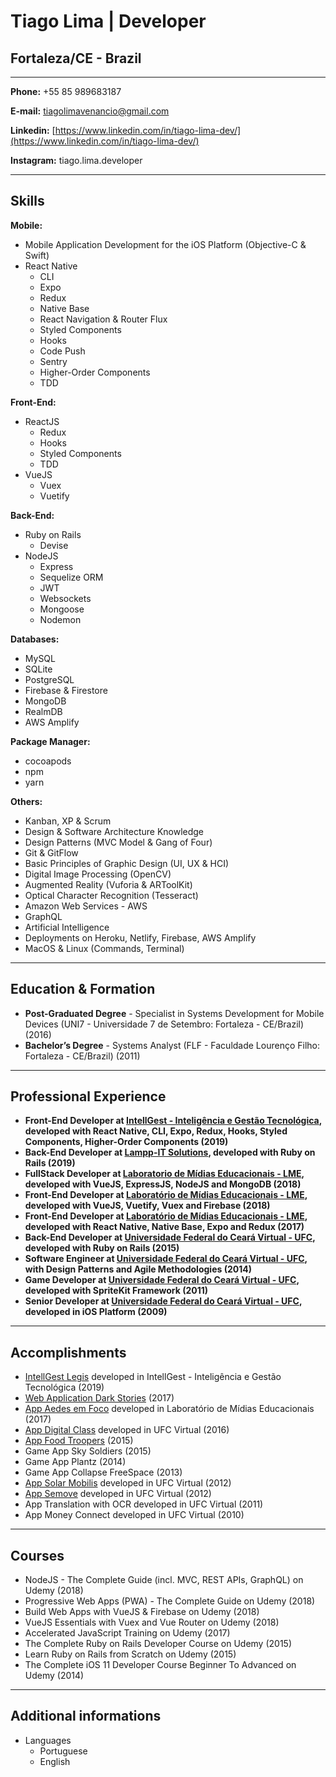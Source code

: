 # Tiago Lima | Developer
## Fortaleza/CE - Brazil

---

**Phone:** +55 85 989683187

**E-mail:** tiagolimavenancio@gmail.com

**Linkedin:** [https://www.linkedin.com/in/tiago-lima-dev/](https://www.linkedin.com/in/tiago-lima-dev/)

**Instagram:** tiago.lima.developer

---

## Skills


**Mobile:**
* Mobile Application Development for the iOS Platform (Objective-C & Swift) 
* React Native 
  - CLI
  - Expo
  - Redux
  - Native Base
  - React Navigation & Router Flux
  - Styled Components
  - Hooks
  - Code Push
  - Sentry
  - Higher-Order Components
  - TDD
  
  
**Front-End:**
* ReactJS
  - Redux
  - Hooks
  - Styled Components
  - TDD
* VueJS
  - Vuex
  - Vuetify


**Back-End:**
* Ruby on Rails
  - Devise 
* NodeJS 
  - Express
  - Sequelize ORM
  - JWT
  - Websockets
  - Mongoose
  - Nodemon
  
  

**Databases:**
* MySQL
* SQLite
* PostgreSQL
* Firebase & Firestore
* MongoDB
* RealmDB
* AWS Amplify


**Package Manager:**
* cocoapods
* npm
* yarn


**Others:**
* Kanban, XP & Scrum
* Design & Software Architecture Knowledge
* Design Patterns (MVC Model & Gang of Four)
* Git & GitFlow
* Basic Principles of Graphic Design (UI, UX & HCI)
* Digital Image Processing (OpenCV)
* Augmented Reality (Vuforia & ARToolKit)
* Optical Character Recognition (Tesseract)
* Amazon Web Services - AWS
* GraphQL
* Artificial Intelligence
* Deployments on Heroku, Netlify, Firebase, AWS Amplify
* MacOS & Linux (Commands, Terminal)


---

## Education & Formation

* **Post-Graduated Degree** - Specialist in Systems Development for Mobile Devices (UNI7 - Universidade 7 de Setembro: Fortaleza - CE/Brazil) (2016)
* **Bachelor’s Degree** - Systems Analyst (FLF - Faculdade Lourenço Filho: Fortaleza - CE/Brazil) (2011)


---


## Professional Experience
* **Front-End Developer at [IntellGest - Inteligência e Gestão Tecnológica](https://www.linkedin.com/company/intellgest/), developed with React Native, CLI, Expo, Redux, Hooks, Styled Components, Higher-Order Components (2019)** 
* **Back-End Developer at [Lampp-IT Solutions](https://www.lampp-it.com.br/), developed with Ruby on Rails (2019)**
* **FullStack Developer at [Laboratorio de Mídias Educacionais - LME](http://lme.ufc.br/), developed with VueJS, ExpressJS, NodeJS and MongoDB (2018)**
* **Front-End Developer at [Laboratório de Mídias Educacionais - LME](http://lme.ufc.br/), developed with VueJS, Vuetify, Vuex and Firebase (2018)**
* **Front-End Developer at [Laboratório de Mídias Educacionais - LME](http://lme.ufc.br/), developed with React Native, Native Base, Expo and Redux (2017)**
* **Back-End Developer at [Universidade Federal do Ceará Virtual - UFC](http://portal.virtual.ufc.br/), developed with Ruby on Rails (2015)**
* **Software Engineer at [Universidade Federal do Ceará Virtual - UFC](http://portal.virtual.ufc.br/), with Design Patterns and Agile Methodologies (2014)**
* **Game Developer at [Universidade Federal do Ceará Virtual - UFC](http://portal.virtual.ufc.br/), developed with SpriteKit Framework (2011)**
* **Senior Developer at [Universidade Federal do Ceará Virtual - UFC](http://portal.virtual.ufc.br/), developed in iOS Platform (2009)**



---



## Accomplishments
* [IntellGest Legis](https://apps.apple.com/us/app/intellgest-legis/id1478737517?ls=1) developed in IntellGest - Inteligência e Gestão Tecnológica (2019)
* [Web Application Dark Stories](http://dark-stories.herokuapp.com/) (2017)
* [App Aedes em Foco](https://itunes.apple.com/br/app/aedes-em-foco-lme/id1146901883?l=en&mt=8) developed in Laboratório de Mídias Educacionais (2017)
* [App Digital Class](https://itunes.apple.com/br/app/digital-class/id1199107757?l=en&mt=8) developed in UFC Virtual (2016)
* [App Food Troopers](http://tribunadoceara.uol.com.br/noticias/tecnologia/cearenses-criam-aplicativo-com-informacoes-sobre-food-trucks-de-fortaleza/) (2015)
* Game App Sky Soldiers (2015)
* Game App Plantz (2014)
* Game App Collapse FreeSpace (2013)
* [App Solar Mobilis](https://itunes.apple.com/br/app/solar-mobilis/id1213025314?l=en&mt=8) developed in UFC Virtual (2012)
* [App Semove](https://play.google.com/store/apps/details?id=com.semove) developed in UFC Virtual (2012)
* App Translation with OCR developed in UFC Virtual (2011) 
* App Money Connect developed in UFC Virtual (2010) 


---

## Courses

* NodeJS - The Complete Guide (incl. MVC, REST APIs, GraphQL) on Udemy (2018)
* Progressive Web Apps (PWA) - The Complete Guide on Udemy (2018)
* Build Web Apps with VueJS & Firebase on Udemy (2018)
* VueJS Essentials with Vuex and Vue Router on Udemy (2018)
* Accelerated JavaScript Training on Udemy (2017)
* The Complete Ruby on Rails Developer Course on Udemy (2015)
* Learn Ruby on Rails from Scratch on Udemy (2015)
* The Complete iOS 11 Developer Course Beginner To Advanced on Udemy (2014)


---

## Additional informations

* Languages 
  - Portuguese
  - English





